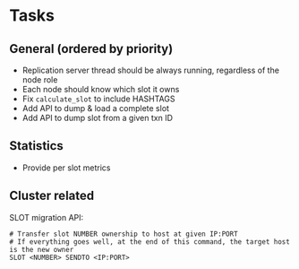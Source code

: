 # Tasks

## General (ordered by priority)

- Replication server thread should be always running, regardless of the node role
- Each node should know which slot it owns
- Fix `calculate_slot` to include HASHTAGS
- Add API to dump & load a complete slot
- Add API to dump slot from a given txn ID

## Statistics

- Provide per slot metrics

## Cluster related

SLOT migration API:

```
# Transfer slot NUMBER ownership to host at given IP:PORT
# If everything goes well, at the end of this command, the target host is the new owner
SLOT <NUMBER> SENDTO <IP:PORT>
```
